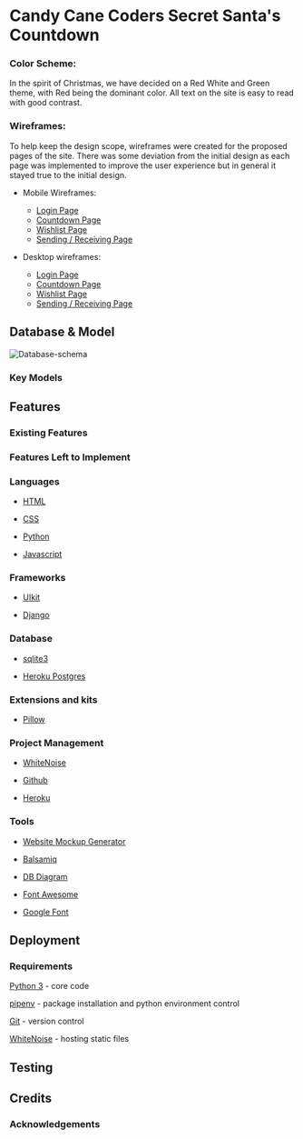# Candy Cane Coders Secret Santa's Countdown

### **Color Scheme:**
In the spirit of Christmas, we have decided on a Red White and Green theme, with Red being the dominant color. All text on the site is easy to read with good contrast. 

### **Wireframes:**
To help keep the design scope, wireframes were created for the proposed pages of the site. There was some deviation from the initial design as each page was implemented to improve the user experience but in general it stayed true to the initial design. 

* Mobile Wireframes:
    * [Login Page](wireframes/login-page-responsive.png)
    * [Countdown Page](wireframes/countdown-responsive.png)
    * [Wishlist Page](wireframes/my-wishlist-responsive.png)
    * [Sending / Receiving Page](wireframes/secret-santa-responsive.png)

* Desktop wireframes:
     * [Login Page](wireframes/login-page.png)
    * [Countdown Page](wireframes/countdown.png)
    * [Wishlist Page](wireframes/my-wishlist.png)
    * [Sending / Receiving Page](wireframes/secret-santa.png)

## **Database & Model**

![Database-schema](static/images/database-schema.png)

### **Key Models**

## **Features**

### **Existing Features**

### **Features Left to Implement**

### **Languages**

- [HTML](https://developer.mozilla.org/en-US/docs/Web/HTML)

- [CSS](https://developer.mozilla.org/en-US/docs/Web/CSS)

- [Python](https://www.python.org/)

- [Javascript](https://developer.mozilla.org/en-US/docs/Web/JavaScript)

### **Frameworks**

- [UIkit](https://getuikit.com/)

- [Django](https://www.djangoproject.com/)


### **Database**

- [sqlite3](https://www.sqlite.org/index.html)

- [Heroku Postgres](https://www.heroku.com/postgres)

### **Extensions and kits**

- [Pillow](https://pillow.readthedocs.io/en/stable/)



### **Project Management**

- [WhiteNoise](http://whitenoise.evans.io/en/stable/index.html#)

- [Github](https://github.com/)

- [Heroku](https://heroku.com)

### **Tools**

- [Website Mockup Generator](https://websitemockupgenerator.com/)

- [Balsamiq](https://balsamiq.com/wireframes/)

- [DB Diagram](https://dbdiagram.io/home)

- [Font Awesome](https://fontawesome.com/)

- [Google Font](https://fonts.google.com/)

## **Deployment**

### **Requirements**

[Python 3](https://www.python.org/downloads/) - core code

[pipenv](https://pypi.org/project/pipenv/) - package installation and python environment control

[Git](https://git-scm.com/) - version control

[WhiteNoise](http://whitenoise.evans.io/en/stable/index.html#) - hosting static files

## **Testing**

## **Credits**

### **Acknowledgements**